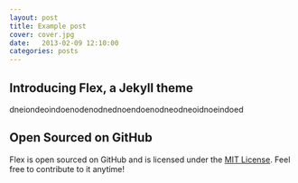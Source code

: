 ```yaml
---
layout: post
title: Example post
cover: cover.jpg
date:   2013-02-09 12:10:00
categories: posts
---
```


## Introducing Flex, a Jekyll theme

dneiondeoindoenodenodnednoendoenodneodneoidnoeindoed

## Open Sourced on GitHub

Flex is open sourced on GitHub and is licensed under the [MIT License](http://opensource.org/licenses/MIT). Feel free to contribute to it anytime!
